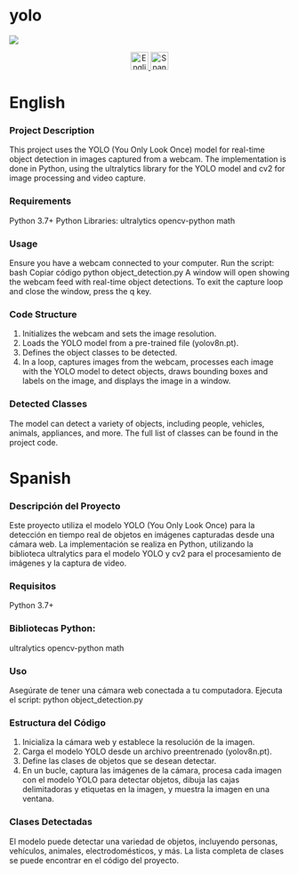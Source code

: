 # yolo
![](Imágenes/airbnb_web_euskadi.PNG)
<p align="center">
  <a href="#english">
    <img src="https://raw.githubusercontent.com/lipis/flag-icon-css/master/flags/4x3/gb.svg" alt="English" width="32" height="32">
  </a>
  <a href="#spanish">
    <img src="https://raw.githubusercontent.com/lipis/flag-icon-css/master/flags/4x3/es.svg" alt="Spanish" width="32" height="32">
  </a>
</p>

# English
### Project Description
This project uses the YOLO (You Only Look Once) model for real-time object detection in images captured from a webcam. The implementation is done in Python, using the ultralytics library for the YOLO model and cv2 for image processing and video capture.

### Requirements
Python 3.7+
Python Libraries:
ultralytics
opencv-python
math
### Usage
Ensure you have a webcam connected to your computer.
Run the script:
bash
Copiar código
python object_detection.py
A window will open showing the webcam feed with real-time object detections. To exit the capture loop and close the window, press the q key.
### Code Structure
1. Initializes the webcam and sets the image resolution.
2. Loads the YOLO model from a pre-trained file (yolov8n.pt).
3. Defines the object classes to be detected.
4. In a loop, captures images from the webcam, processes each image with the YOLO model to detect objects, draws bounding boxes and labels on the image, and displays the image in a window.
### Detected Classes
The model can detect a variety of objects, including people, vehicles, animals, appliances, and more. The full list of classes can be found in the project code.

# Spanish
### Descripción del Proyecto
Este proyecto utiliza el modelo YOLO (You Only Look Once) para la detección en tiempo real de objetos en imágenes capturadas desde una cámara web. La implementación se realiza en Python, utilizando la biblioteca ultralytics para el modelo YOLO y cv2 para el procesamiento de imágenes y la captura de video.

### Requisitos
Python 3.7+
### Bibliotecas Python:
ultralytics
opencv-python
math
### Uso
Asegúrate de tener una cámara web conectada a tu computadora.
Ejecuta el script: python object_detection.py
### Estructura del Código
1. Inicializa la cámara web y establece la resolución de la imagen.
2. Carga el modelo YOLO desde un archivo preentrenado (yolov8n.pt).
3. Define las clases de objetos que se desean detectar.
4. En un bucle, captura las imágenes de la cámara, procesa cada imagen con el modelo YOLO para detectar objetos, dibuja las cajas delimitadoras y etiquetas en la imagen, y muestra la imagen en una ventana.
### Clases Detectadas
El modelo puede detectar una variedad de objetos, incluyendo personas, vehículos, animales, electrodomésticos, y más. La lista completa de clases se puede encontrar en el código del proyecto.
